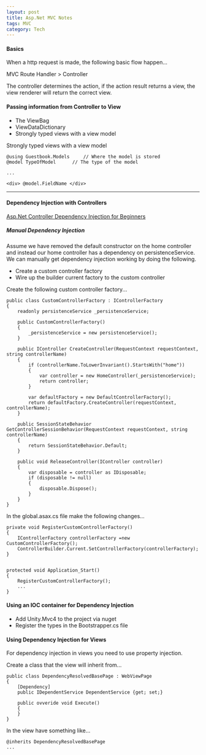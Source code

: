 ```yaml
---
layout: post
title: Asp.Net MVC Notes
tags: MVC
category: Tech
---
```


#### Basics ####

When a http request is made, the following basic flow happen...

MVC Route Handler > Controller  

The controller determines the action, if the action result returns a view, the view renderer will return the correct view.

#### Passing information from Controller to View ####

- The ViewBag  
- ViewDataDictionary  
- Strongly typed views with a view model  

Strongly typed views with a view model  

~~~
@using Guestbook.Models  	// Where the model is stored
@model TypeOfModel		// The type of the model  
  
...
  
<div> @model.FieldName </div>
~~~

---------------------------------------------------------------------------------

#### Dependency Injection with Controllers ####

[Asp.Net Controller Dependency Injection for Beginners](http://www.codeproject.com/Articles/560798/ASP-NET-MVC-Controller-Dependency-Injection-for-Be)

##### Manual Dependency Injection #####

Assume we have removed the default constructor on the home controller and instead our home controller has a dependency on persistenceService. We can manually get dependency injection working by doing the following.

- Create a custom controller factory  
- Wire up the builder current factory to the custom controller  

Create the following custom controller factory...  

~~~
public class CustomControllerFactory : IControllerFactory
{
	readonly persistenceService _persistenceService;

	public CustomControllerFactory()
	{
		_persistenceService = new persistenceService();
	}

	public IController CreateController(RequestContext requestContext, string controllerName)
	{
		if (controllerName.ToLowerInvariant().StartsWith("home"))
		{
			var controller = new HomeController(_persistenceService);
			return controller;
		}

		var defaultFactory = new DefaultControllerFactory();
		return defaultFactory.CreateController(requestContext, controllerName);
	}

	public SessionStateBehavior GetControllerSessionBehavior(RequestContext requestContext, string controllerName)
	{
		return SessionStateBehavior.Default;
	}

	public void ReleaseController(IController controller)
	{
		var disposable = controller as IDisposable;
		if (disposable != null)
		{
			disposable.Dispose();
		}
	}
}
~~~

In the global.asax.cs file make the following changes...

~~~
private void RegisterCustomControllerFactory()
{
	IControllerFactory controllerFactory =new CustomControllerFactory();
	ControllerBuilder.Current.SetControllerFactory(controllerFactory);
}


protected void Application_Start()
{
	RegisterCustomControllerFactory();
	...
}
~~~

#### Using an IOC container for Dependency Injection ####

- Add Unity.Mvc4 to the project via nuget  
- Register the types in the Bootstrapper.cs file  

#### Using Dependency Injection for Views ####

For dependency injection in views you need to use property injection.  

Create a class that the view will inherit from...  

~~~
public class DependencyResolvedBasePage : WebViewPage
{
	[Dependency]
	public IDependentService DependentService {get; set;}

	public ovveride void Execute()
	{
	}
}
~~~

In the view have something like...  

~~~
@inherits DependencyResolvedBasePage
...
~~~


